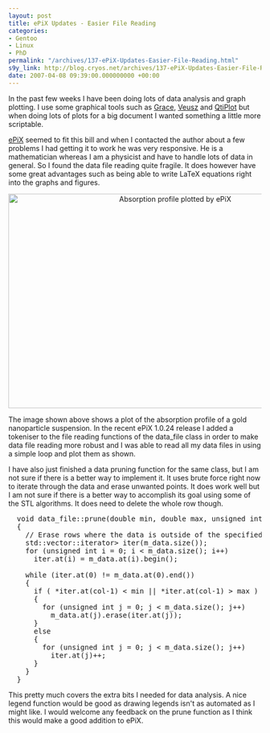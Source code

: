 ```yaml
---
layout: post
title: ePiX Updates - Easier File Reading
categories:
- Gentoo
- Linux
- PhD
permalink: "/archives/137-ePiX-Updates-Easier-File-Reading.html"
s9y_link: http://blog.cryos.net/archives/137-ePiX-Updates-Easier-File-Reading.html
date: 2007-04-08 09:39:00.000000000 +00:00
---
```

<span><p>In the past few weeks I have been doing lots of data analysis and graph plotting. I use some graphical tools such as <a href="http://plasma-gate.weizmann.ac.il/Grace/">Grace</a>, <a href="http://home.gna.org/veusz/">Veusz</a> and <a href="http://soft.proindependent.com/qtiplot.html">QtiPlot</a> but when doing lots of plots for a big document I wanted something a little more scriptable.</p>

<p><a href="http://mathcs.holycross.edu/~ahwang/current/ePiX.html">ePiX</a> seemed to fit this bill and when I contacted the author about a few problems I had getting it to work he was very responsive. He is a mathematician whereas I am a physicist and have to handle lots of data in general. So I found the data file reading quite fragile. It does however have some great advantages such as being able to write LaTeX equations right into the graphs and figures.</p>

<center><img src="http://blog.cryos.net/uploads/absorptionprofile.png" width="648" height="427" alt="Absorption profile plotted by ePiX" /></center>

<p>The image shown above shows a plot of the absorption profile of a gold nanoparticle suspension. In the recent ePiX 1.0.24 release I added a tokeniser to the file reading functions of the data_file class in order to make data file reading more robust and I was able to read all my data files in using a simple loop and plot them as shown.</p>

<p>I have also just finished a data pruning function for the same class, but I am not sure if there is a better way to implement it. It uses brute force right now to iterate through the data and erase unwanted points. It does work well but I am not sure if there is a better way to accomplish its goal using some of the STL algorithms. It does need to delete the whole row though.<p>

<pre>  void data_file::prune(double min, double max, unsigned int col)
  {
    // Erase rows where the data is outside of the specified range
    std::vector<std::vector<double>::iterator> iter(m_data.size());
    for (unsigned int i = 0; i < m_data.size(); i++)
      iter.at(i) = m_data.at(i).begin();

    while (iter.at(0) != m_data.at(0).end())
    {
      if ( *iter.at(col-1) < min || *iter.at(col-1) > max )
      {
        for (unsigned int j = 0; j < m_data.size(); j++)
          m_data.at(j).erase(iter.at(j));
      }
      else
      {
        for (unsigned int j = 0; j < m_data.size(); j++)
          iter.at(j)++;
      }
    }
  }</pre>

<p>This pretty much covers the extra bits I needed for data analysis. A nice legend function would be good as drawing legends isn't as automated as I might like. I would welcome any feedback on the prune function as I think this would make a good addition to ePiX.</p></span>
